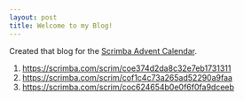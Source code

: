 ```yaml
---
layout: post
title: Welcome to my Blog!
---
```


Created that blog for the [Scrimba Advent Calendar](https://scrimba.com/learn/adventcalendar).

1. https://scrimba.com/scrim/coe374d2da8c32e7eb1731311
2. https://scrimba.com/scrim/cof1c4c73a265ad52290a9faa
3. https://scrimba.com/scrim/coc624654b0e0f6f0fa9dceeb
